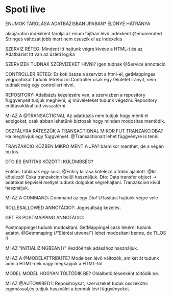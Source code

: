# Spoti live
ENUMOK TÁROLÁSA ADATBÁZISBAN JPABAN? ELÖNYE HÁTRÁNYA

alapjáraton indexként tárolja az enum fájlban lévö indexként @enumerated
Stringes változat jobb mert nem csuszik el az indexeles


SZERVIZ RÉTEG:
Mindent itt hajtunk végre kivéve a HTML-t és az Adatbázist
Itt van az üzleti logika

SZERVIZEK TUDNAK SZERVIZEKET HIVNI?
Igen tudnak
@Service annotácio

CONTROLLER RÉTEG:
Ez köti össze a szervizt a html-el, getMappinges végpontokat tudunk létrehozni
Controller csak egy felületet irányit, nem tudnak még egy controllert hivni.

REPOSITORY:
Adatbázis kezelésére van, a szervizben a repository függvényeit tudjuk meghivni,
uj müveleteket tudunk végezni. Repository entitásokkkal tud visszatérni.

MI AZ A @TRANSACTIONAL
Az adatbázis nem tudjuk hogy menti el adolgokat, csak abban lehetünk biztosak hogy minden
modositas mentődik.

OSZTÁLYRA RÁTESZÜK A TRANSACTIONAL MIKOR FUT TRANZAKCIOBA?
Ha meghivjuk egy függvényét.
@Transactionalt lehet függvényre is tenni.

TRANZAKCIO KÖZBEN MIKRO MENT A JPA?
bármikor menthet, de a végén biztos.

DTO ES ENTITÁS KÖZÖTTI KÜLÖMBSÉG?

Entitás: táblának egy sora, @Entiry kiirása kötelező a többi ajánlott. @Id kötelező!
Cska tranzakcion belül használjuk.
Dto: Data transfer object -> adatokat képvisel mellyel tudunk dolgokat végrehajtani.
Tranzakcion kivül használjuk.

MI AZ A COMMAND:
Command az egy Dto!
UTasitást hajtunk végre vele

ROLLESALLOWED ANNOTÁCIO?:
Jogosultság kezelés.

GET ÉS POSTMAPPING ANNOTÁCIO:

Postmappingel tudunk modositani.
GetMappingel cask lekérni tudunk adatot. @Getmmaping (/"Elérési utvonal")
lehet modositani benne, de TILOS !!


MI AZ "INITIALIZINGBEAN{}"
Kezdőérték adásához használjuk.


MI AZ A @MODELATTRIBUTE?
Modelben lévő változók, amiket át tudunk adni a HTML-nek vagy megkapjuk a HTML-től.

MODEL MODEL HOGYAN TÖLTÖDIK BE?
Oldalbetöltésenként töltődik be.

MI AZ @AUTOWIRED?:
Repositroykat, szervizeket tuduk összekötni egymással,és tudjuk használni a bennük lévi függvényeket.







